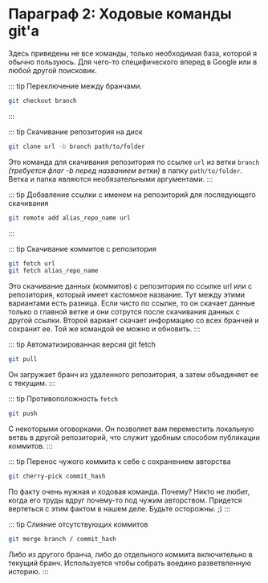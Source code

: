 # Параграф 2: Ходовые команды git'а

Здесь приведены не все команды, только необходимая база, которой я обычно пользуюсь. Для чего-то специфического вперед в Google или в любой другой поисковик.

::: tip Переключение между бранчами.
```bash
git checkout branch
```
:::

::: tip Скачивание репозитория на диск
```bash
git clone url -b branch path/to/folder
```
Это команда для скачивания репозитория по ссылке `url` из ветки `branch` *(требуется флаг -b перед названием ветки)* в папку `path/to/folder`. Ветка и папка являются необязательными аргументами.
:::

::: tip Добавление ссылки с именем на репозиторий для последующего скачивания
```bash
git remote add alias_repo_name url
```
:::

::: tip Скачивание коммитов с репозитория
```bash
git fetch url
git fetch alias_repo_name 
```
Это скачивание данных (коммитов) с репозитория по ссылке url или с репозитория, который имеет кастомное название. Тут между этими вариантами есть разница. Если чисто по ссылке, то он скачает данные только о главной ветке и они сотрутся после скачивания данных с другой ссылки. Второй вариант скачает информацию со всех бранчей и сохранит ее. Той же командой ее можно и обновить.
:::

::: tip Автоматизированная версия git fetch
```bash
git pull
```
Он загружает бранч из удаленного репозитория, а затем объединяет ее с текущим.
:::

::: tip Противоположность `fetch`
```bash
git push
```
C некоторыми оговорками. Он позволяет вам переместить локальную ветвь в другой репозиторий, что служит удобным способом публикации коммитов. 
:::

::: tip Перенос чужого коммита к себе с сохранением авторства
```bash
git cherry-pick commit_hash
```
По факту очень нужная и ходовая команда. Почему? Никто не любит, когда его труды вдруг почему-то под чужим авторством. Придется вертеться с этим фактом в нашем деле. Будьте осторожны. ;)
:::

::: tip Слияние отсутствующих коммитов
```bash
git merge branch / commit_hash 
```
Либо из другого бранча, либо до отдельного коммита включительно в текущий бранч. Используется чтобы собрать воедино разветвленную историю.
:::